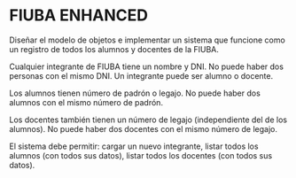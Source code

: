 # FIUBA ENHANCED

Diseñar el modelo de objetos e implementar un sistema que funcione como un registro de todos los alumnos y docentes de la FIUBA.

Cualquier integrante de FIUBA tiene un nombre y DNI. No puede haber dos personas con el mismo DNI. Un integrante puede ser alumno o docente.

Los alumnos tienen número de padrón o legajo. No puede haber dos alumnos con el mismo número de padrón.

Los docentes también tienen un número de legajo (independiente del de los alumnos). No puede haber dos docentes con el mismo número de legajo.

El sistema debe permitir: cargar un nuevo integrante, listar todos los alumnos (con todos sus datos), listar todos los docentes (con todos sus datos).
